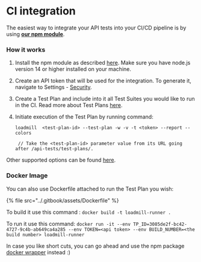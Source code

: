 # CI integration

The easiest way to integrate your API tests into your CI/CD pipeline is by using [**our npm module**](https://www.npmjs.com/package/loadmill).&#x20;

### How it works

1. Install the npm module as described [here](https://www.npmjs.com/package/loadmill). Make sure you have node.js version 14 or higher installed on your machine.
2. Create an API token that will be used for the integration. To generate it, navigate to Settings - [Security](https://www.loadmill.com/app/user/settings/security).
3. Create a Test Plan and include into it all Test Suites you would like to run in the CI. Read more about Test Plans [here](https://docs.loadmill.com/api-testing/test-plan).
4.  Initiate execution of the Test Plan by running command:

    ```
    loadmill  <test-plan-id> --test-plan -w -v -t <token> --report --colors

     // Take the <test-plan-id> parameter value from its URL going after /api-tests/test-plans/. 
    ```

Other supported options can be found [here](https://www.npmjs.com/package/loadmill).

### Docker Image&#x20;

You can also use Dockerfile attached to run the Test Plan you wish:

{% file src="../.gitbook/assets/Dockerfile" %}

To build it use this command : `docker build -t loadmill-runner .`

To run it use this command: `docker run -it --env TP_ID=3085de2f-bc42-4727-9c4b-ab649ca4a285 --env TOKEN=<api token> --env BUILD_NUMBER=<the build number> loadmill-runner`

In case you like short cuts, you can go ahead and use the npm package [docker wrapper](https://hub.docker.com/r/loadmill/runner) instead :)&#x20;

